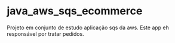 # java_aws_sqs_ecommerce
Projeto em conjunto de estudo aplicação  sqs da aws.  Este app eh responsável por tratar pedidos. 
